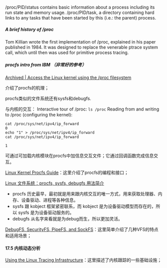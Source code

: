 
/proc/PID/status contains basic information about a process including its run state and memory usage.
/proc/PID/task, a directory containing hard links to any tasks that have been started by this (i.e.: the parent) process.

##### A brief history of /proc

[](http://dtrace.org/blogs/eschrock/2004/06/25/a-brief-history-of-proc/)
Tom Killian wrote the first implementation of /proc, explained in his paper published in 1984. It was designed to replace the venerable ptrace system call, which until then was used for primitive process tracing.

##### procfs intro from IBM （非常好的参考）

[Archived | Access the Linux kernel using the /proc filesystem](https://developer.ibm.com/technologies/linux/articles/l-proc/)

介绍了procfs的机理；

procfs类似的文件系统还有sysfs和debugfs.

与内核的交互：
Interactive tour of /proc: `ls /proc`
Reading from and writing to /proc (configuring the kernel): 

```
cat /proc/sys/net/ipv4/ip_forward
0
echo "1" > /proc/sys/net/ipv4/ip_forward
cat /proc/sys/net/ipv4/ip_forward

1
```

可通过可加载内核模块在procfs中加信息交互文件；它通过回调函数完成信息交互。

[Linux Kernel Procfs Guide](https://kernelnewbies.org/Documents/Kernel-Docbooks?action=AttachFile&do=get&target=procfs-guide_2.6.29.pdf)：这里介绍了procfs的编程和接口；

[Linux 文件系统：procfs, sysfs, debugfs 用法简介](https://www.cnblogs.com/qiuheng/p/5761877.html)

 * procfs 历史最早，最初就是用来跟内核交互的唯一方式，用来获取处理器、内存、设备驱动、进程等各种信息。
 * sysfs 跟 kobject 框架紧密联系，而 kobject 是为设备驱动模型而存在的，所以 sysfs 是为设备驱动服务的。
 * debugfs 从名字来看就是为debug而生，所以更加灵活。

[DebugFS, SecurityFS, PipeFS, and SockFS](http://dcjtech.info/topic/debugfs-securityfs-pipefs-and-sockfs/)：这里简单介绍了几种VFS的特点和适用场景；

#### 17.5 内核动态分析

[Using the Linux Tracing Infrastructure](https://events.static.linuxfound.org/sites/events/files/slides/praesentation_0.pdf)：这里描述了内核跟踪的一些基础设施；


